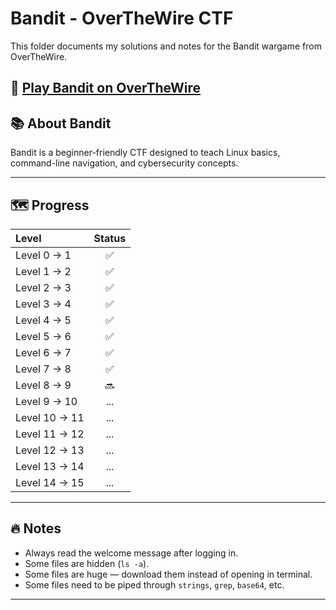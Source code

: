# Bandit - OverTheWire CTF

This folder documents my solutions and notes for the Bandit wargame from OverTheWire.

🔗 [Play Bandit on OverTheWire](https://overthewire.org/wargames/bandit/)
---

## 📚 About Bandit
Bandit is a beginner-friendly CTF designed to teach Linux basics, command-line navigation, and cybersecurity concepts.

---

## 🗺️ Progress

| Level | Status | 
|:------|:------:|
| Level 0 → 1 | ✅ | 
| Level 1 → 2 | ✅ | 
| Level 2 → 3 | ✅ | 
| Level 3 → 4 | ✅ | 
| Level 4 → 5 | ✅ | 
| Level 5 → 6 | ✅ | 
| Level 6 → 7 | ✅ | 
| Level 7 → 8 | ✅ | 
| Level 8 → 9 | 🔜 | 
| Level 9 → 10 | ... | 
| Level 10 → 11 | ... | 
| Level 11 → 12 | ... | 
| Level 12 → 13 | ... | 
| Level 13 → 14 | ... |
| Level 14 → 15 | ... |

---

## 🔥 Notes
- Always read the welcome message after logging in.
- Some files are hidden (`ls -a`).
- Some files are huge — download them instead of opening in terminal.
- Some files need to be piped through `strings`, `grep`, `base64`, etc.

---
